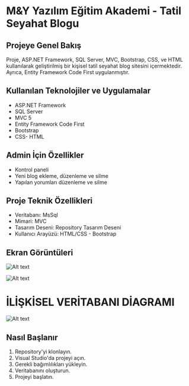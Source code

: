 # M&Y Yazılım Eğitim Akademi - Tatil Seyahat Blogu

## Projeye Genel Bakış

Proje, ASP.NET Framework, SQL Server, MVC, Bootstrap, CSS, ve HTML kullanılarak geliştirilmiş bir kişisel tatil seyahat blog sitesini içermektedir. Ayrıca, Entity Framework Code First uygulanmıştır.

## Kullanılan Teknolojiler ve Uygulamalar

- ASP.NET Framework
- SQL Server
- MVC 5
- Entity Framework Code First
- Bootstrap
- CSS- HTML


## Admin İçin Özellikler

- Kontrol paneli
- Yeni blog ekleme, düzenleme ve silme
- Yapılan yorumları düzenleme ve silme

## Proje Teknik Özellikleri

- Veritabanı: MsSql
- Mimari: MVC
- Tasarım Deseni: Repository Tasarım Deseni
- Kullanıcı Arayüzü: HTML/CSS - Bootstrap

## Ekran Görüntüleri
![Alt text](tatilseyahat-anasayfa.jpg)

![Alt text](tatilseyahat-adminpanel.jpg)

# İLİŞKİSEL VERİTABANI DİAGRAMI

![Alt text](tatilseyahat-diagram.jpg)


## Nasıl Başlanır

1. Repository'yi klonlayın.
2. Visual Studio'da projeyi açın.
3. Gerekli bağımlılıkları yükleyin.
4. Veritabanını oluşturun.
5. Projeyi başlatın.


